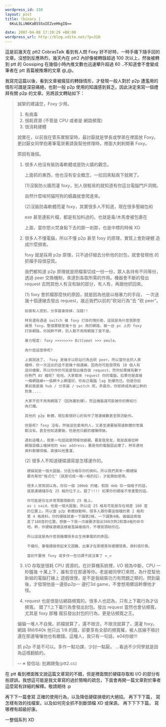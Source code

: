 ```yaml
--- 
wordpress_id: 310
layout: post
title: !binary |
  6KuL5LiN6KaB55SoIEZveHkgIQ==

date: 2007-04-08 17:19:29 +08:00
wordpress_url: http://blog.xdite.net/?p=310
---
```

這是前幾天在 ptt2 CobrasTalk 看到有人問 Foxy 好不好時，一時手癢下隨手回的文章。沒想到反應熱烈，幾天內在 ptt2 內好像被轉錄超過 100 次以上，然後被轉到 ptt 的 Gossiping 在幾個小時內推文數也迅速攀升超過 60 ..不知道會不會變成筆者在 ptt 首篇被推爆的文章 @_@。

我寫完這篇以後，看到文章被瘋狂的轉錄情形，才發現一般人對於 p2p 遭濫用的情形可謂是深惡痛絕，也對一般 p2p 使用的知識感到貧乏。因此決定來寫一個禮拜有關 p2p 的文章。另將該文轉貼如下：



<blockquote>誠摯的建議您，Foxy 少用。

1. 有病毒
2. 很耗資源 (不管是 CPU 或者是 網路頻寬)
3. 很消耗硬體


說實在，以前我在管系實驗室時，最討厭就是學長或學弟在裡面放 Foxy。
更討厭女同學抱著筆電哭著請我幫他修理時，裡面大剌剌開著 Foxy。

原因有幾個。

1. 很多人他沒有裝防毒軟體或是防火牆的觀念。

   上面抓的東西，他也沒有安全概念，一拉回來點兩下就開了。


   (1)沒裝防火牆而灌 foxy，別人很輕易的就知道有你這台電腦門戶洞開。

      自然什麼啥阿貓阿狗的蠕蟲就會爬進來。

   (2)沒裝防毒軟體而灌 foxy，其實很多人不知道，現在很多壓縮包和

      exe 甚至連影片檔，都是有加料過的。也就是毒/木馬會被包裹在

      上面，當你慾火焚身點下去的那一剎那，也是中標的時候 XD


2.  很多人不懂電腦，所以不懂 p2p 甚至 foxy 的原理，實質上會對硬體
    造成什麼損害。

    foxy 就是採用 p2p 原理，只不過仔細去分析他的封包，就會發現他
    的抓檔手段很惡質。

    我們都知道 p2p 原理就是把檔案切成一份一份，眾人各持有不同等份，
    透過 peer 交換機制，來達到各取所需的作用。機器會不斷的發出 request
    去問其他人有沒有缺的部分，有人有，再跟他抓回來。

    (1) foxy 會抓檔那麼快的原因，就是因為他是以極暴力的手段，
        一次送幾十個連線去發出 request，幾近我們以前的"砍站行為"去
        "砍 peer"。

        前面有人提到，分享器會掛掉，沒錯!!

        林背還有遇過 switch 被 foxy 打掛的情形勒，這就是為什麼我那麼
        痛恨 foxy。整個實驗室幾十台 pc 用的網路，被一台 pc 上的 foxy
        打掛網路，你說幹不幹，別人都不用用網路了是不是。

        暴力程度: foxy >>>>>>>> BitComet >>> emule。

        為什麼這麼慘呢?

        上面說過了， foxy 是幾乎以砍站行為去砍 peer。所以當你去抓人家
        檔時，你一次送出的並不是幾十個連線。因為你可能發現有 10 個人有
        這份檔案，所以你作的可能是發出幾百個 request。而你如果擁有數十
        份熱門 AV 檔呢? 哈哈，大家都來 request 你的電腦，如果你是直接
        一條網路線+一張網卡上網還好。你自己電腦 lag 到爆而已。但是你如
        果前面是接 hub / 分享器 / switch 呢，恭喜你，你即將成為被公幹的
        對象....

        大家不但不用用網路了（因為塞到爆）。而且機器還可能被你的無知行
        為打爛。

        其他的 p2p 軟體，現在都很好心的有作了限連線數甚至限流動作。

        但是呢? foxy 沒有。然後這些愛用的人，又甚至連要裝限速軟體的常識
        都沒有。甚至他知道要裝，但是他只顧抓檔懶得裝。

        遇到這種人，我第一句話就是問候他娘親。要是我室友，我就直接從幹
        網路設備上檔掉他的 mac address，要是他的電腦因此壞了，林背連他
        資料都懶得備，直接叫他重灌。


     (2) 很多人不知道硬碟讀寫是怎樣運作的。

         硬碟就是一個大圓盤。分區分格存你的資料。所以我們買來一顆硬碟
         要先幫他"格式化"（就是切成一格一格的拉），才能開始使用。

         很多人常常誤以為，你存一個 100mb 的檔，假設 4mb 存一個格子的話，
         就是連續儲存在 25 格的位子上。錯了!!!! 如果你的硬碟不常重整的話。

         你可能是存在非常零散間斷的 25 格上。
         as i said，他是一個大圓盤，所以這 25 格有可能是存在相差 180 度
         的位置上。所以當 p2p 軟體啟動時，很多人跟你要這個檔的第 2 格和
         第 4 格資料。你的硬碟就會一下讀第2格，一下讀第4格。偏偏這兩個
         差了180度的位置。想像一下我一次被要求發出500次對2和第4格的命令
         吧。幹，你硬碟連續這樣被濫操幾個月，不壞我頭給你拉。

         所以這就是為什麼我賭爛很多女生用筆電抓的原因。

         不備份、筆電硬碟修起來又困難、出事才在那裡靠背硬體很貴，資料很珍貴。

         當初不要用 foxy 或多作一些功課不就沒事了 =_=



3. I/O 存取是很耗 CPU 資源的。在計算機系統裡，I/O 視為中斷，CPU 一秒鐘幾
十萬上下，誰有空在那邊等你。老是被同學打來問，為什麼幫他新組的電腦打線上
遊戲很慢，是不是我組裝功力有問題之類的。問到最後，才發現他是一邊掛p2p一
邊打3d game，不會想用髒話幹爆他才怪。

4. request 也是很是佔網路頻寬的。很多人也認為，只有上下載行為才佔頻寬。
錯了!!上下載行為會發出封包。發出 request 當然也會佔頻寬，尤其是 foxy 那種
瘋狂發出封包的行為，更是佔頻寬之王。

偏偏一堆人不自覺。抓檔就算了，還不限流，不限流就算了，還灌 foxy。
網路 8M/640k 他只出 1/8 的錢，卻要享有全部的頻寬權，被人拔線不檢討
還在那邊嚷嚷他也有繳錢。這種人，我只有一句話，e04你娘!!!


抓 p2p 不是不可以。多作一點功課，少討一點厭。
...看過不少同學就是因為這樣翻臉的。

--
※ 發信站: 批踢踢兔(ptt2.cc)</blockquote>


在 ptt 看到裡面推文說這篇文章寫的不錯，但是裡面關於硬碟存取和 I/O 的部分有些謬誤。我想這可能是我文章寫的過於簡略的疏忽，下面會再開一篇文章對於筆者這麼寫有詳細的解釋。敬請期待 :p

再下下一篇會寫 正確的使用行為，以及降低硬碟損壞的大絕招。
再下下下篇， 寫 怎樣有效的找檔案，以及如何完全抓不到斷頭檔 XD 或保源。
再下下下下篇， 寫 哪裡有超級好康。

一整個系列 XD
